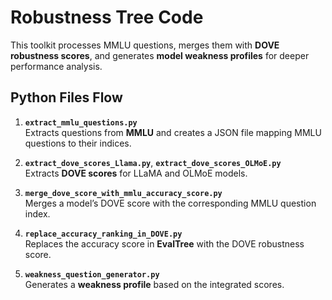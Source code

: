 # Robustness Tree Code

This toolkit processes MMLU questions, merges them with **DOVE robustness scores**, and generates **model weakness profiles** for deeper performance analysis.

## Python Files Flow

1. **`extract_mmlu_questions.py`**  
   Extracts questions from **MMLU** and creates a JSON file mapping MMLU questions to their indices.

2. **`extract_dove_scores_Llama.py`**, **`extract_dove_scores_OLMoE.py`**  
   Extracts **DOVE scores** for LLaMA and OLMoE models.

3. **`merge_dove_score_with_mmlu_accuracy_score.py`**  
   Merges a model’s DOVE score with the corresponding MMLU question index.

4. **`replace_accuracy_ranking_in_DOVE.py`**  
   Replaces the accuracy score in **EvalTree** with the DOVE robustness score.

5. **`weakness_question_generator.py`**  
   Generates a **weakness profile** based on the integrated scores.
